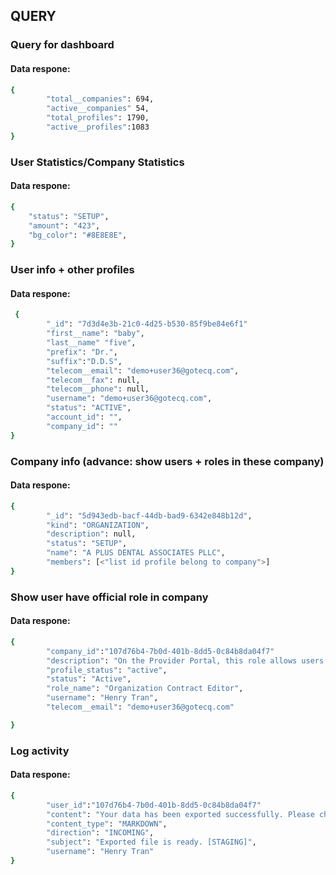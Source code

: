 ## QUERY

### Query for dashboard

#### Data respone:

```bash
{
		"total__companies": 694,
		"active__companies" 54,
		"total_profiles": 1790,
		"active__profiles":1083
}
```

### User Statistics/Company Statistics

#### Data respone:

```bash
{
	"status": "SETUP",
	"amount": "423",
	"bg_color": "#8E8E8E",
}
```

### User info + other profiles

#### Data respone:

```bash
 {
		"_id": "7d3d4e3b-21c0-4d25-b530-85f9be84e6f1"
		"first__name": "baby",
		"last__name" "five",
		"prefix": "Dr.",
		"suffix":"D.D.S",
		"telecom__email": "demo+user36@gotecq.com",
		"telecom__fax": null,
		"telecom__phone": null,
		"username": "demo+user36@gotecq.com",
		"status": "ACTIVE",
		"account_id": "",
		"company_id": ""
}
```

### Company info (advance: show users + roles in these company)

#### Data respone:

```bash
{
		"_id": "5d943edb-bacf-44db-bad9-6342e848b12d",
		"kind": "ORGANIZATION",
		"description": null,
		"status": "SETUP",
		"name": "A PLUS DENTAL ASSOCIATES PLLC",
		"members": [<"list id profile belong to company">]
}
```

### Show user have official role in company

#### Data respone:

```bash
{
		"company_id":"107d76b4-7b0d-401b-8dd5-0c84b8da04f7"
		"description": "On the Provider Portal, this role allows users to view patients of the organization, perform functions such as editing contracts, updating patient information, adding patient surveys, allocating and delivering items..."
		"profile_status": "active",
		"status": "Active",
		"role_name": "Organization Contract Editor",
		"username": "Henry Tran",
		"telecom__email": "demo+user36@gotecq.com"

}
```

### Log activity

#### Data respone:

```bash
{
		"user_id":"107d76b4-7b0d-401b-8dd5-0c84b8da04f7"
		"content": "Your data has been exported successfully. Please check the attachment section below for detail."
		"content_type": "MARKDOWN",
		"direction": "INCOMING",
		"subject": "Exported file is ready. [STAGING]",
		"username": "Henry Tran"
}
```
